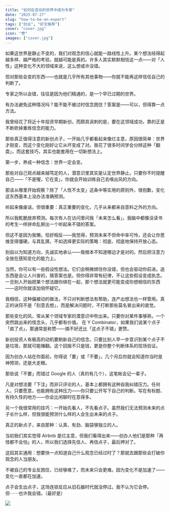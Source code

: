 ```yaml
---
title: "如何在变动的世界中成为专家"
date: "2025-07-27"
slug: "how-to-be-an-expert"
tags: ["创业", "好文推荐"]
cover: "cover.jpg"
icon: "😎"
images: ["cover.jpg"]
---
```

如果这世界是静止不变的，我们对观念的信心就能一路线性上升。某个想法经得起越多样、越严格的考验，就越可能是真的。许多人其实默默相信这一点——对「人性」这种变化不大的领域来说，这么想或许没错。



但对那些会变的东西——也就是几乎所有其他事物——你就不能再这样信任自己的判断了。



专家之所以会错，往往是因为他们精通的，是一个早已过期的世界。



有办法避免这种情况吗？能不能不被过时信念困住？答案是——可以，但得靠一点方法。



我曾经花了将近十年投资早期新创，而颇具讽刺的是，要在这领域成功，靠的正是不断砍掉重练信念的能力。



那些真正值得注意的新创点子，一开始几乎都看起来像烂主意，原因很简单：世界才刚变，而这个变化刚好让它从坏变成了对。我花了很多时间学会分辨这种「翻盘」，而这套技巧，其实也能套用在一切新想法上。



第一步，养成一种信念：世界一定会变。



那些对自己观点越来越笃定的人，潜意识里其实是认定世界静止。只要你不时提醒自己——「不是喔，它在变」，你就会开始训练自己去嗅出风的方向。



那该从哪里开始观察？除了「人性不太变」这条中等实用的原则外，很抱歉，变化这东西基本上没办法准确预测。



听起来像废话，但很重要：真正重要的变化，几乎从来都来自意料之外的方向。



所以我乾脆放弃预测。每次有人在访问里问我「未来怎么看」，我脑中都像没读书的考生一样拼命乱掰出一个听起来不错的答案。



但这不是因为我懒。恰好相反——我觉得，预测未来不但命中率可怜，还会让你思维变得僵硬。与其乱猜，不如选择更实际的策略：彻底、彻底地保持开放心态。



别自以为知道方向，先诚实地承认——我根本不知道哪边才是对的。然后把注意力全放在感知变化的能力上。



当然，你可以有一些假设性想法。它们会稍微绑住你没错，但也会驱动你前进。追东西是会让人兴奋的，猜答案也是。但你得非常有纪律，不让这些假设变成执念。
一旦别人开始把某个想法跟你绑在一起，那个想法就更可能变成你想相信的东西——这时你就该加倍怀疑它。



我相信，这种偏被动的做法，不只对判断想法有帮助，连产出想法也一样管用。真正的诀窍不是「刻意去想」，而是解决问题时，不打断那些莫名冒出来的直觉。



那些变化的风，常从某个领域专家的潜意识中吹出来。只要你对某件事够熟，一个突然跳出来的怪念头，几乎都有价值。
在 Y Combinator，如果我们说某个点子「疯了点」，那通常是称赞——搞不好还比「这点子不错」更赞。



新创投资人有极高的动机要刷新自己的信念。只要比别人早一步意识到某个点子不是垃圾，那就可能赚翻。这个回报不只是钱，更是你整个判断体系的现场验证。



因为创办人站在你面前，你得说「要」或「不要」，几个月后你就会知道你当时是神预测，还是大走眼。



那些说「不要」而错过 Google 的人（真的有几个），这笔帐会记一辈子。



凡是对想法要「下注」而非只评论的人，基本上都拥有这种自我纠错压力。任何人，只要愿意，也能拥有这种压力——你只要公开写下自己的判断。写在有标题、有持久性的地方——你会比闲聊时在意得多。



另一个我很常用的技巧：一开始先看人，不先看点子。虽然我们无法预测未来的点子长什么样，但我很能预测什么样的人会生出未来的点子。



真正的新点子，来自那种：认真、有劲、脑袋够独立的人。



当初我们其实觉得 Airbnb 是烂主意，但我们看得出来——创办人他们是那种「再怪都不会怕」的人，所以我们选择先信人、再信点子，最后押对了。



这招其实通用：想要快一点知道自己什么观念已经过时了？那就去跟那些会打破你观念的人当朋友。



不被自己的专业反困住，已经够难了，而未来只会更难。因为变化不是加速了——变化一直都在加速。



点子会生出点子，这场连锁反应从旧石器时代就没停过。我不认为它会停。
但⋯⋯也许我会错。（最好是）




![](https://prod-files-secure.s3.us-west-2.amazonaws.com/112d0858-5090-4d34-a606-b75eb8d65fd2/46476355-9cf3-4e99-9b7a-3531bc426380/1000202064.png?X-Amz-Algorithm=AWS4-HMAC-SHA256&X-Amz-Content-Sha256=UNSIGNED-PAYLOAD&X-Amz-Credential=ASIAZI2LB466QMWB2ICM%2F20250805%2Fus-west-2%2Fs3%2Faws4_request&X-Amz-Date=20250805T213436Z&X-Amz-Expires=3600&X-Amz-Security-Token=IQoJb3JpZ2luX2VjEC4aCXVzLXdlc3QtMiJIMEYCIQC2qHADtXCeYawbozjG%2BoOhjCwFC66UC6Jw6a6kF0Gw%2FQIhAMRY6qU1NjLdsp57cM4iGsrh%2BYLnisY%2BJRvX%2FUrqrSbOKv8DCGcQABoMNjM3NDIzMTgzODA1IgxxAIrcsJjfKegYDGYq3AM4a60dsxlVP%2F7bt3NtVSyG7VBZHxOPvglxrixlTsAMjXI0WmTa9%2FWMLsEctli59z6%2Bp7bQWM40EKNb6smST8mfnPUIxE%2FwobADuMIPHOjDD%2FX4p%2Fab%2BY7hrY%2Fs4YklbcuwlWPO2I64KFUC8mavANQk1J2uD9C8E0QEcjhu5%2FbDERS833Ucvd2QutZ%2BcaF6f8zJYKt89zmSjy9Yi7AXfWcdh0jjMj1jZvPnQ%2BjMAk4uew8LDki5kTSBYTBis2CbSpTBlMTKns%2FJvct5LInoCfC%2Ft5JjbNgFcwtIuWlHPJnoiAP5aS0%2Fv4U54ZT70I0QZfKJEKy0hui3losNa89XiOcUNsgiZYNEHIUwAZBDpA1FPt9ZMMl%2FeRd97cZq7NhiXRm4%2Bd1VSv1QE9SVxb5tqb%2BOuiLYoGyAHl%2BhFkq99khc6c7SVnoaXxXy7WlSuT6JldRAw9LLvE2heazvFvIGABYMDIB0Z7xgCy0d2ifuGAoqLpWSYvqkstPv5ommp8Dyq3pUGw3LCTvUs6gc10%2FTErBoVcF8XF%2Fv2JEVHbz518tp6xkKu5lAgjX%2FlZqzaPV8lqokLKf7GcAjZq5%2B75oBzsUACkFTiwUTH%2FQpJPSh%2B%2BuD1%2BwZVHsF4QWEOeddozDf7MnEBjqkAbRi1A14RxXU1mTuXLcPpG84t%2B7P3PFZVPqh0HCsohqJUWGcYlG1S4rdUEDlSAci7W1hXgJQJZXmpF4i2%2FV702qRCTuJMJR9qoGbg2gu378S4KRCkhOUSo0iSEV9ClZzofGVBFFjZMl9UN0zCpnlhJEAElAiowfqLXb57LsyTMFqdfjPgTKKqE%2BUMP6lKTR%2BU%2B%2FcP6EbwDYDsZT7x8mIycSwq5Dj&X-Amz-Signature=fb4b30993ff2a85c8e0e0ced0bd1ced71b8ad6c2eef16f3d0188ec9122f7ce2a&X-Amz-SignedHeaders=host&x-amz-checksum-mode=ENABLED&x-id=GetObject)

